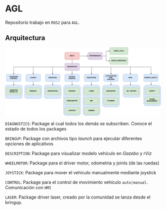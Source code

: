 # AGL

Repositorio trabajo en `ROS2` para `AGL`.




## Arquitectura

![](../img/ME-00.png)



`DIAGNOSTICS`: Package al cual todos los demás se subscriben. Conoce el estado de todos los packages

`BRINGUP`: Package con archivos tipo *launch* para ejecutar diferentes opciones de aplicativos

`DESCRIPTION`: Package para visualizar modelo vehículo en *Gazebo* y *rViz* 

`WHEELMOTOR`: Package para el driver motor, odometria y joints (de las ruedas)

`JOYSTICK`: Package para mover el vehículo manualmente mediante joystick

`CONTROL`: Package para el control de movimiento vehículo `auto|manual`. Comunicación con `HMI`

`LASER`: Package driver laser, creado por la comunidad se lanza desde el bringup.


